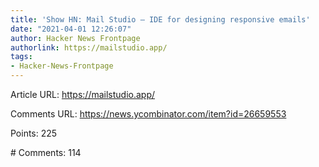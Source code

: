 ```yaml
---
title: 'Show HN: Mail Studio – IDE for designing responsive emails'
date: "2021-04-01 12:26:07"
author: Hacker News Frontpage
authorlink: https://mailstudio.app/
tags:
- Hacker-News-Frontpage
---
```


<p>Article URL: <a href="https://mailstudio.app/">https://mailstudio.app/</a></p>
<p>Comments URL: <a href="https://news.ycombinator.com/item?id=26659553">https://news.ycombinator.com/item?id=26659553</a></p>
<p>Points: 225</p>
<p># Comments: 114</p>
